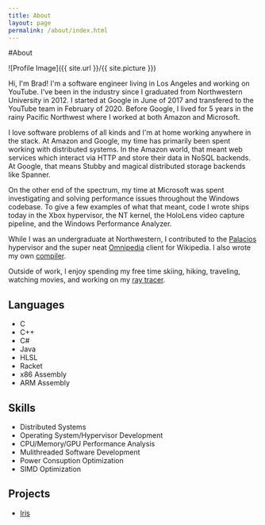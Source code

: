 ```yaml
---
title: About
layout: page
permalink: /about/index.html
---
```

#About

<style>
img { width: 50%; margin: 0 auto; display: block; }
</style>

![Profile Image]({{ site.url }}/{{ site.picture }})

<p>Hi, I'm Brad! I'm a software engineer living in Los Angeles and working on
YouTube. I've been in the industry since I graduated from Northwestern University
in 2012. I started at Google in June of 2017 and transfered to the YouTube team in
February of 2020. Before Google, I lived for 5 years in the rainy Pacific Northwest
where I worked at both Amazon and Microsoft.</p>

<p>I love software problems of all kinds and I'm at home working anywhere in the
stack. At Amazon and Google, my time has primarily been spent working with 
distributed systems. In the Amazon world, that meant web services which interact
via HTTP and store their data in NoSQL backends. At Google, that means Stubby
and magical distributed storage backends like Spanner.</p>

<p>On the other end of the spectrum, my time at Microsoft was spent
investigating and solving performance issues throughout the Windows codebase. To
give a few examples of what that meant, code I wrote ships today in the Xbox
hypervisor, the NT kernel, the HoloLens video capture pipeline, and the Windows
Performance Analyzer.</p>

<p>While I was an undergraduate at Northwestern, I contributed to the 
<a href="http://www.v3vee.org/palacios/">Palacios</a> hypervisor and the super neat
<a href="http://omnipedia.northwestern.edu/">Omnipedia</a> client for 
Wikipedia. I also wrote my own <a href="https://github.com/BradleyMarie/L5c">compiler</a>.</p>

<p>Outside of work, I enjoy spending my free time skiing, hiking, traveling,
watching movies, and working on my 
<a href="https://github.com/BradleyMarie/Iris">ray tracer</a>.</p>

<h2>Languages</h2>

<ul class="skill-list">
	<li>C</li>
	<li>C++</li>
	<li>C#</li>
	<li>Java</li>
	<li>HLSL</li>
	<li>Racket</li>
	<li>x86 Assembly</li>
	<li>ARM Assembly</li>
</ul>

<h2>Skills</h2>

<ul class="skill-list">
	<li>Distributed Systems</li>
	<li>Operating System/Hypervisor Development</li>
	<li>CPU/Memory/GPU Performance Analysis</li>
	<li>Mulithreaded Software Development</li>
	<li>Power Consuption Optimization</li>
	<li>SIMD Optimization</li>
</ul>

<h2>Projects</h2>

<ul>
	<li><a href="https://github.com/BradleyMarie/Iris">Iris</a></li>
</ul>
